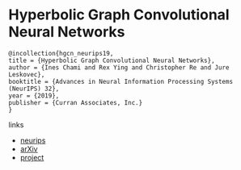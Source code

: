 # Hyperbolic Graph Convolutional Neural Networks

```
@incollection{hgcn_neurips19,
title = {Hyperbolic Graph Convolutional Neural Networks},
author = {Ines Chami and Rex Ying and Christopher Re and Jure Leskovec},
booktitle = {Advances in Neural Information Processing Systems (NeurIPS) 32},
year = {2019},
publisher = {Curran Associates, Inc.}
}
```

links
- [neurips](https://nips.cc/Conferences/2019/Schedule?showEvent=13633)
- [arXiv](https://arxiv.org/abs/1910.12933)
- [project](http://snap.stanford.edu/hgcn/)
